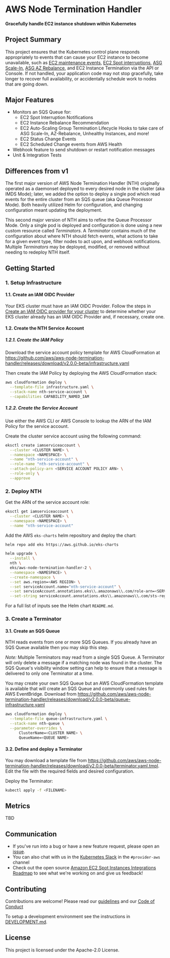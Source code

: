 # AWS Node Termination Handler

#### Gracefully handle EC2 instance shutdown within Kubernetes

## Project Summary

This project ensures that the Kubernetes control plane responds appropriately to events that can cause your EC2 instance to become unavailable, such as [EC2 maintenance events](https://docs.aws.amazon.com/AWSEC2/latest/UserGuide/monitoring-instances-status-check_sched.html), [EC2 Spot interruptions](https://docs.aws.amazon.com/AWSEC2/latest/UserGuide/spot-interruptions.html), [ASG Scale-In](https://docs.aws.amazon.com/autoscaling/ec2/userguide/AutoScalingGroupLifecycle.html#as-lifecycle-scale-in), [ASG AZ Rebalance](https://docs.aws.amazon.com/autoscaling/ec2/userguide/auto-scaling-benefits.html#AutoScalingBehavior.InstanceUsage), and EC2 Instance Termination via the API or Console.  If not handled, your application code may not stop gracefully, take longer to recover full availability, or accidentally schedule work to nodes that are going down.

## Major Features

- Monitors an SQS Queue for:
  - EC2 Spot Interruption Notifications
  - EC2 Instance Rebalance Recommendation
  - EC2 Auto-Scaling Group Termination Lifecycle Hooks to take care of ASG Scale-In, AZ-Rebalance, Unhealthy Instances, and more!
  - EC2 Status Change Events
  - EC2 Scheduled Change events from AWS Health
- Webhook feature to send shutdown or restart notification messages
- Unit & Integration Tests

## Differences from v1

The first major version of AWS Node Termination Handler (NTH) originally operated as a daemonset deployed to every desired node in the cluster (aka IMDS Mode); later, we added the option to deploy a single pod which read events for the entire cluster from an SQS queue (aka Queue Processor Mode). Both heavily utilized Helm for configuration, and changing configuration meant updating the deployment.

This second major version of NTH aims to refine the Queue Processor Mode. Only a single pod is deployed and configuration is done using a new custom resource called *Terminators*. A *Terminator* contains much of the configuration about where NTH should fetch events, what actions to take for a given event type, filter nodes to act upon, and webhook notifications. Multiple *Terminators* may be deployed, modified, or removed without needing to redeploy NTH itself.

## Getting Started

### 1. Setup Infrastructure

#### 1.1. Create an IAM OIDC Provider

Your EKS cluster must have an IAM OIDC Provider. Follow the steps in [Create an IAM OIDC provider for your cluster](https://docs.aws.amazon.com/eks/latest/userguide/enable-iam-roles-for-service-accounts.html) to determine whether your EKS cluster already has an IAM OIDC Provider and, if necessary, create one.

#### 1.2. Create the NTH Service Account

##### 1.2.1. Create the IAM Policy

Download the service account policy template for AWS CloudFormation at https://github.com/aws/aws-node-termination-handler/releases/download/v2.0.0-beta/infrastructure.yaml

Then create the IAM Policy by deploying the AWS CloudFormation stack:

```sh
aws cloudformation deploy \
  --template-file infrastructure.yaml \
  --stack-name nth-service-account \
  --capabilities CAPABILITY_NAMED_IAM
```

##### 1.2.2. Create the Service Account

Use either the AWS CLI or AWS Console to lookup the ARN of the IAM Policy for the service account.

Create the cluster service account using the following command:

```sh
eksctl create iamserviceaccount \
  --cluster <CLUSTER NAME> \
  --namespace <NAMESPACE> \
  --name "nth-service-account" \
  --role-name "nth-service-account" \
  --attach-policy-arn <SERVICE ACCOUNT POLICY ARN> \
  --role-only \
  --approve
```

### 2. Deploy NTH

Get the ARN of the service account role:

```sh
eksctl get iamserviceaccount \
  --cluster <CLUSTER NAME> \
  --namespace <NAMESPACE> \
  --name "nth-service-account"
```

Add the AWS `eks-charts` helm repository and deploy the chart:

```sh
helm repo add eks https://aws.github.io/eks-charts

helm upgrade \
  --install \
  nth \
  eks/aws-node-termination-handler-2 \
  --namespace <NAMESPACE> \
  --create-namespace \
  --set aws.region=<AWS REGION> \
  --set serviceAccount.name="nth-service-account" \
  --set serviceAccount.annotations.eks\\.amazonaws\\.com/role-arn=<SERVICE ACCOUNT ROLE ARN> \
  --set-string serviceAccount.annotations.eks\\.amazonaws\\.com/sts-regional-endpoints=true
```

For a full list of inputs see the Helm chart `README.md`.

### 3. Create a Terminator

#### 3.1. Create an SQS Queue

NTH reads events from one or more SQS Queues. If you already have an SQS Queue available then you may skip this step.

*Note:* Multiple Terminators may read from a single SQS Queue. A Terminator will only delete a message if a matching node was found in the cluster. The SQS Queue's visibility window setting can help to ensure that a message is delivered to only one Terminator at a time.

You may create your own SQS Queue but an AWS CloudFormation template is available that will create an SQS Queue and commonly used rules for AWS EventBridge. Download from https://github.com/aws/aws-node-termination-handler/releases/download/v2.0.0-beta/queue-infrastructure.yaml

```sh
aws cloudformation deploy \
  --template-file queue-infrastructure.yaml \
  --stack-name nth-queue \
  --parameter-overrides \
      ClusterName=<CLUSTER NAME> \
      QueueName=<QUEUE NAME>
```

#### 3.2. Define and deploy a Terminator

You may download a template file from https://github.com/aws/aws-node-termination-handler/releases/download/v2.0.0-beta/terminator.yaml.tmpl. Edit the file with the required fields and desired configuration.

Deploy the Terminator:
```sh
kubectl apply -f <FILENAME>
```

## Metrics

TBD

## Communication
* If you've run into a bug or have a new feature request, please open an [issue](https://github.com/aws/aws-node-termination-handler/issues/new).
* You can also chat with us in the [Kubernetes Slack](https://kubernetes.slack.com) in the `#provider-aws` channel
* Check out the open source [Amazon EC2 Spot Instances Integrations Roadmap](https://github.com/aws/ec2-spot-instances-integrations-roadmap) to see what we're working on and give us feedback!

##  Contributing
Contributions are welcome! Please read our [guidelines](https://github.com/aws/aws-node-termination-handler/blob/main/CONTRIBUTING.md) and our [Code of Conduct](https://github.com/aws/aws-node-termination-handler/blob/main/CODE_OF_CONDUCT.md)

To setup a development environment see the instructions in [DEVELOPMENT.md](./DEVELOPMENT.md).

## License
This project is licensed under the Apache-2.0 License.
